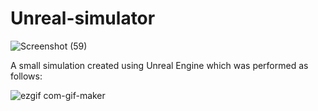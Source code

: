 # Unreal-simulator


![Screenshot (59)](https://user-images.githubusercontent.com/52999830/116620318-49cb9c80-a95f-11eb-9c25-716530f8b98c.png)






A small simulation created using Unreal Engine which was performed as follows:


![ezgif com-gif-maker](https://user-images.githubusercontent.com/52999830/118037163-1d664600-b38b-11eb-8bee-3b67023996ed.gif)






